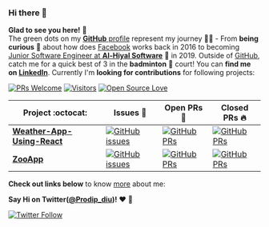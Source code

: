 ### Hi there 👋
**Glad to see you here!** :star_struck: <br> The green dots on my [**GitHub** profile](https://github.com/Prodip2416) represent my journey :running_man: - From **being curious** :thinking: about how does [Facebook](https://www.facebook.com/aushomapto.prodip) works back in 2016 to becoming [Junior Software Engineer at **Al-Hiyal Software**](http://www.alhiyal.com/) :dart: in 2019. Outside of [GitHub](https://github.com/Prodip2416), catch me for a quick best of 3 in the **badminton** :badminton: court! You can **find me on [LinkedIn](https://www.linkedin.com/in/prodip2416/)**. Currently I'm **looking for contributions** for following projects:

[![PRs Welcome](https://img.shields.io/badge/PRs-welcome-brightgreen.svg?style=flat&logo=github)](https://github.com/Prodip2416) [![Visitors](https://visitor-badge.glitch.me/badge?page_id=vinitshahdeo.visitor-badge)](https://github.com/Prodip2416) [![Open Source Love](https://badges.frapsoft.com/os/v2/open-source.svg?v=103)](https://github.com/Prodip2416)


|      Project :octocat:   |     Issues :bug:   | Open PRs :bell:  | Closed PRs :fire:  |
|-------------|-------------------|---|---|
| [**Weather-App-Using-React**](https://github.com/Prodip2416/Weather-App-Using-React) | [![GitHub issues](https://img.shields.io/github/issues/vinitshahdeo/PortScanner?color=green&logo=github&style=flat)](https://github.com/Prodip2416/Weather-App-Using-React/issues) | [![GitHub PRs](https://img.shields.io/github/issues-pr/vinitshahdeo/PortScanner?style=flat&logo=github)](https://github.com/Prodip2416/Weather-App-Using-React/pulls)  | [![GitHub PRs](https://img.shields.io/github/issues-pr-closed/vinitshahdeo/PortScanner?style=flat&color=critical&logo=github)](https://github.com/Prodip2416/Weather-App-Using-React/pulls)  |
| [**ZooApp**](https://github.com/Prodip2416/ZooApp) | [![GitHub issues](https://img.shields.io/github/issues/vinitshahdeo/Water-Monitoring-System?color=green&logo=github&style=flat)](https://github.com/Prodip2416/ZooApp/issues) | [![GitHub PRs](https://img.shields.io/github/issues-pr/vinitshahdeo/Water-Monitoring-System?style=flat&logo=github)](https://github.com/Prodip2416/ZooApp/pulls)  | [![GitHub PRs](https://img.shields.io/github/issues-pr-closed/vinitshahdeo/Water-Monitoring-System?style=flat&color=critical&logo=github)](https://github.com/Prodip2416/ZooApp/pulls)   |

<!-- <sup>**[Click here](https://github.com/vinitshahdeo/jobtweets/blob/master/PROJECTS.md)** *to view my other projects.</sup>* -->

**Check out links below** to know [more](https://github.com/vinitshahdeo/vinitshahdeo/blob/master/ABOUT.md) about me:

**Say Hi on Twitter([@Prodip_diu](https://twitter.com/Prodip_diu))!** :heart: 💬

[![Twitter Follow](https://img.shields.io/twitter/follow/Prodip_diu?style=social)](https://twitter.com/Prodip_diu)

<!--
**vinitshahdeo/vinitshahdeo** is a ✨ _special_ ✨ repository because its `README.md` (this file) appears on your GitHub profile.

Here are some ideas to get you started:

- 🔭 I’m currently working on ...
- 🌱 I’m currently learning ...
- 👯 I’m looking to collaborate on ...
- 🤔 I’m looking for help with ...
- 💬 Ask me about ...
- 📫 How to reach me: ...
- 😄 Pronouns: ...
- ⚡ Fun fact: ...
-->
